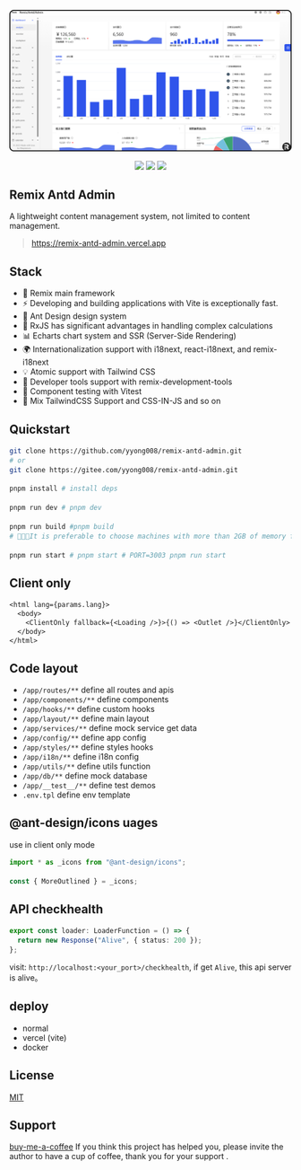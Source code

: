 ![](./public/images/admin.png)

<p align="center">
  <img src="https://img.shields.io/github/stars/yyong008/remix-antd-admin.svg" />
  <img src="https://img.shields.io/github/forks/yyong008/remix-antd-admin.svg" />
  <img src="https://img.shields.io/github/issues/yyong008/remix-antd-admin.svg" />
</p>

## Remix Antd Admin

A lightweight content management system, not limited to content management.

> https://remix-antd-admin.vercel.app

## Stack

- 🌟 Remix main framework
- ⚡️   Developing and building applications with Vite is exceptionally fast.
- 🏰 Ant Design design system
- 🚀 RxJS has significant advantages in handling complex calculations
- 📊 Echarts chart system and SSR (Server-Side Rendering)
- 🌍 Internationalization support with i18next, react-i18next, and remix-i18next
- 💡 Atomic support with Tailwind CSS
- 🧰 Developer tools support with remix-development-tools
- 🧪 Component testing with Vitest
- 🌈 Mix TailwindCSS Support and CSS-IN-JS and so on

## Quickstart

```sh
git clone https://github.com/yyong008/remix-antd-admin.git
# or
git clone https://gitee.com/yyong008/remix-antd-admin.git

pnpm install # install deps

pnpm run dev # pnpm dev

pnpm run build #pnpm build
# 💌💌💌It is preferable to choose machines with more than 2GB of memory for packaging, with a recommendation of 4GB.

pnpm run start # pnpm start # PORT=3003 pnpm run start
```

## Client only

```tsx
<html lang={params.lang}>
  <body>
    <ClientOnly fallback={<Loading />}>{() => <Outlet />}</ClientOnly>
  </body>
</html>
```

## Code layout

- `/app/routes/**` define all routes and apis
- `/app/components/**` define components
- `/app/hooks/**` define custom hooks
- `/app/layout/**` define main layout
- `/app/services/**` define mock service get data
- `/app/config/**` define app config
- `/app/styles/**` define styles hooks
- `/app/i18n/**` define i18n config
- `/app/utils/**` define utils function
- `/app/db/**` define mock database
- `/app/__test__/**` define test demos
- `.env.tpl` define env template

## @ant-design/icons uages

use in client only mode

```ts
import * as _icons from "@ant-design/icons";

const { MoreOutlined } = _icons;
```

## API checkhealth

```ts
export const loader: LoaderFunction = () => {
  return new Response("Alive", { status: 200 });
};
```

visit: `http://localhost:<your_port>/checkhealth`, if get `Alive`, this api server is alive。

## deploy

- normal
- vercel (vite)
- docker

## License

[MIT](./LICENSE)

## Support

[buy-me-a-coffee](https://github.com/yyong008/buy-me-a-coffee) If you think this project has helped you, please invite the author to have a cup of coffee, thank you for your support .
